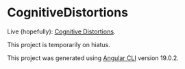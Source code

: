 # CognitiveDistortions

Live (hopefully): [Cognitive Distortions](https://dhmfu.github.io/cognitive-distortions/).

This project is temporarily on hiatus.

This project was generated using [Angular CLI](https://github.com/angular/angular-cli) version 19.0.2.
